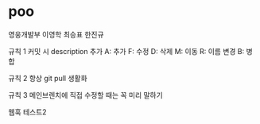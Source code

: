 # poo
영웅개발부
이영학 최승표 한진규

규칙 1
커밋 시 description 추가
A: 추가
F: 수정
D: 삭제
M: 이동
R: 이름 변경
B: 병합

규칙 2
항상 git pull 생활화

규칙 3
메인브렌치에 직접 수정할 때는 꼭 미리 말하기


웹훅 테스트2